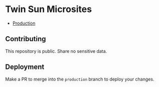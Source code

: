 # Twin Sun Microsites
- [Production](https://twinsunllc.github.io/twin-sun-microsites/)

## Contributing

This repository is public. Share no sensitive data.

## Deployment

Make a PR to merge into the `production` branch to deploy your changes.